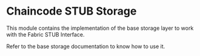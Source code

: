# Chaincode STUB Storage

This module contains the implementation of the base storage layer to work with the Fabric STUB Interface.

Refer to the base storage documentation to know how to use it.
